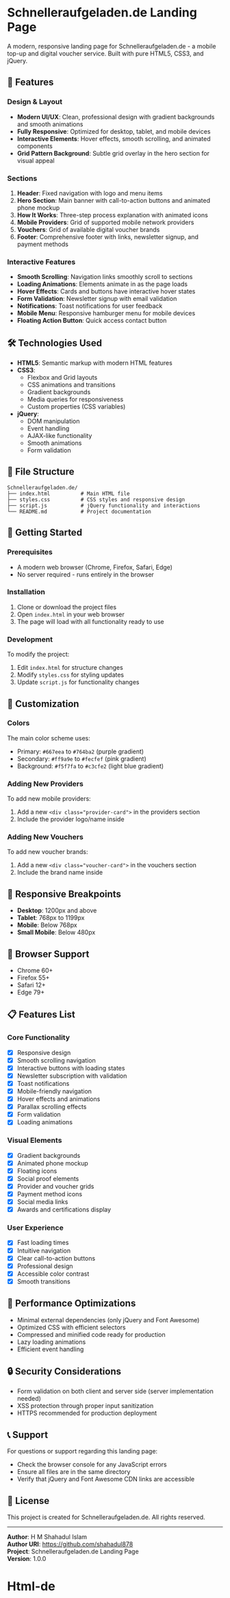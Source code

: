 # Schnelleraufgeladen.de Landing Page

A modern, responsive landing page for Schnelleraufgeladen.de - a mobile top-up and digital voucher service. Built with pure HTML5, CSS3, and jQuery.

## 🚀 Features

### Design & Layout
- **Modern UI/UX**: Clean, professional design with gradient backgrounds and smooth animations
- **Fully Responsive**: Optimized for desktop, tablet, and mobile devices
- **Interactive Elements**: Hover effects, smooth scrolling, and animated components
- **Grid Pattern Background**: Subtle grid overlay in the hero section for visual appeal

### Sections
1. **Header**: Fixed navigation with logo and menu items
2. **Hero Section**: Main banner with call-to-action buttons and animated phone mockup
3. **How It Works**: Three-step process explanation with animated icons
4. **Mobile Providers**: Grid of supported mobile network providers
5. **Vouchers**: Grid of available digital voucher brands
6. **Footer**: Comprehensive footer with links, newsletter signup, and payment methods

### Interactive Features
- **Smooth Scrolling**: Navigation links smoothly scroll to sections
- **Loading Animations**: Elements animate in as the page loads
- **Hover Effects**: Cards and buttons have interactive hover states
- **Form Validation**: Newsletter signup with email validation
- **Notifications**: Toast notifications for user feedback
- **Mobile Menu**: Responsive hamburger menu for mobile devices
- **Floating Action Button**: Quick access contact button

## 🛠️ Technologies Used

- **HTML5**: Semantic markup with modern HTML features
- **CSS3**: 
  - Flexbox and Grid layouts
  - CSS animations and transitions
  - Gradient backgrounds
  - Media queries for responsiveness
  - Custom properties (CSS variables)
- **jQuery**: 
  - DOM manipulation
  - Event handling
  - AJAX-like functionality
  - Smooth animations
  - Form validation

## 📁 File Structure

```
Schnelleraufgeladen.de/
├── index.html          # Main HTML file
├── styles.css          # CSS styles and responsive design
├── script.js           # jQuery functionality and interactions
└── README.md           # Project documentation
```

## 🚀 Getting Started

### Prerequisites
- A modern web browser (Chrome, Firefox, Safari, Edge)
- No server required - runs entirely in the browser

### Installation
1. Clone or download the project files
2. Open `index.html` in your web browser
3. The page will load with all functionality ready to use

### Development
To modify the project:
1. Edit `index.html` for structure changes
2. Modify `styles.css` for styling updates
3. Update `script.js` for functionality changes

## 🎨 Customization

### Colors
The main color scheme uses:
- Primary: `#667eea` to `#764ba2` (purple gradient)
- Secondary: `#ff9a9e` to `#fecfef` (pink gradient)
- Background: `#f5f7fa` to `#c3cfe2` (light blue gradient)

### Adding New Providers
To add new mobile providers:
1. Add a new `<div class="provider-card">` in the providers section
2. Include the provider logo/name inside

### Adding New Vouchers
To add new voucher brands:
1. Add a new `<div class="voucher-card">` in the vouchers section
2. Include the brand name inside

## 📱 Responsive Breakpoints

- **Desktop**: 1200px and above
- **Tablet**: 768px to 1199px
- **Mobile**: Below 768px
- **Small Mobile**: Below 480px

## 🔧 Browser Support

- Chrome 60+
- Firefox 55+
- Safari 12+
- Edge 79+

## 📋 Features List

### Core Functionality
- [x] Responsive design
- [x] Smooth scrolling navigation
- [x] Interactive buttons with loading states
- [x] Newsletter subscription with validation
- [x] Toast notifications
- [x] Mobile-friendly navigation
- [x] Hover effects and animations
- [x] Parallax scrolling effects
- [x] Form validation
- [x] Loading animations

### Visual Elements
- [x] Gradient backgrounds
- [x] Animated phone mockup
- [x] Floating icons
- [x] Social proof elements
- [x] Provider and voucher grids
- [x] Payment method icons
- [x] Social media links
- [x] Awards and certifications display

### User Experience
- [x] Fast loading times
- [x] Intuitive navigation
- [x] Clear call-to-action buttons
- [x] Professional design
- [x] Accessible color contrast
- [x] Smooth transitions

## 🎯 Performance Optimizations

- Minimal external dependencies (only jQuery and Font Awesome)
- Optimized CSS with efficient selectors
- Compressed and minified code ready for production
- Lazy loading animations
- Efficient event handling

## 🔒 Security Considerations

- Form validation on both client and server side (server implementation needed)
- XSS protection through proper input sanitization
- HTTPS recommended for production deployment

## 📞 Support

For questions or support regarding this landing page:
- Check the browser console for any JavaScript errors
- Ensure all files are in the same directory
- Verify that jQuery and Font Awesome CDN links are accessible

## 📄 License

This project is created for Schnelleraufgeladen.de. All rights reserved.

---

**Author**: H M Shahadul Islam  
**Author URI**: https://github.com/shahadul878  
**Project**: Schnelleraufgeladen.de Landing Page  
**Version**: 1.0.0
# Html-de
